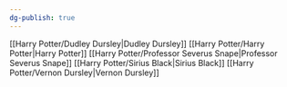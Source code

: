 ```yaml
---
dg-publish: true
---
```

[[Harry Potter/Dudley Dursley\|Dudley Dursley]]
[[Harry Potter/Harry Potter\|Harry Potter]]
[[Harry Potter/Professor Severus Snape\|Professor Severus Snape]]
[[Harry Potter/Sirius Black\|Sirius Black]]
[[Harry Potter/Vernon Dursley\|Vernon Dursley]]

